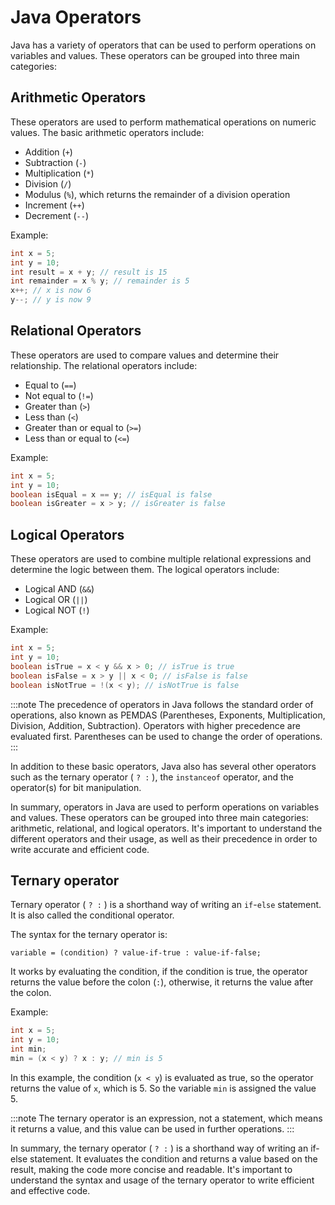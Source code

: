 # Java Operators

Java has a variety of operators that can be used to perform operations on variables and values. These operators can be grouped into three main categories:

## Arithmetic Operators

These operators are used to perform mathematical operations on numeric values. The basic arithmetic operators include:

- Addition (`+`)
- Subtraction (`-`)
- Multiplication (`*`)
- Division (`/`)
- Modulus (`%`), which returns the remainder of a division operation
- Increment (`++`)
- Decrement (`--`)

Example:

```java
int x = 5;
int y = 10;
int result = x + y; // result is 15
int remainder = x % y; // remainder is 5
x++; // x is now 6
y--; // y is now 9
```

## Relational Operators

These operators are used to compare values and determine their relationship. The relational operators include:

- Equal to (`==`)
- Not equal to (`!=`)
- Greater than (`>`)
- Less than (`<`)
- Greater than or equal to (`>=`)
- Less than or equal to (`<=`)

Example:

```java
int x = 5;
int y = 10;
boolean isEqual = x == y; // isEqual is false
boolean isGreater = x > y; // isGreater is false
```

## Logical Operators

These operators are used to combine multiple relational expressions and determine the logic between them. The logical operators include:

- Logical AND (`&&`)
- Logical OR (`||`)
- Logical NOT (`!`)

Example:

```java
int x = 5;
int y = 10;
boolean isTrue = x < y && x > 0; // isTrue is true
boolean isFalse = x > y || x < 0; // isFalse is false
boolean isNotTrue = !(x < y); // isNotTrue is false
```

:::note
The precedence of operators in Java follows the standard order of operations, also known as PEMDAS (Parentheses, Exponents, Multiplication, Division, Addition, Subtraction). Operators with higher precedence are evaluated first. Parentheses can be used to change the order of operations.
:::

In addition to these basic operators, Java also has several other operators such as the ternary operator ( `? :` ), the `instanceof` operator, and the operator(s) for bit manipulation.

In summary, operators in Java are used to perform operations on variables and values. These operators can be grouped into three main categories: arithmetic, relational, and logical operators. It's important to understand the different operators and their usage, as well as their precedence in order to write accurate and efficient code.

## Ternary operator

Ternary operator ( `? :` ) is a shorthand way of writing an `if`-`else` statement. It is also called the conditional operator.

The syntax for the ternary operator is:

```
variable = (condition) ? value-if-true : value-if-false;
```

It works by evaluating the condition, if the condition is true, the operator returns the value before the colon (`:`), otherwise, it returns the value after the colon.

Example:

```java
int x = 5;
int y = 10;
int min;
min = (x < y) ? x : y; // min is 5
```

In this example, the condition (`x < y`) is evaluated as true, so the operator returns the value of `x`, which is 5. So the variable `min` is assigned the value 5.

:::note
The ternary operator is an expression, not a statement, which means it returns a value, and this value can be used in further operations.
:::

In summary, the ternary operator ( `? :` ) is a shorthand way of writing an if-else statement. It evaluates the condition and returns a value based on the result, making the code more concise and readable. It's important to understand the syntax and usage of the ternary operator to write efficient and effective code.
